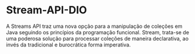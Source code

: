 # Stream-API-DIO
A Streams API traz uma nova opção para a manipulação de coleções em Java seguindo os princípios da programação funcional. Stream, trata-se de uma poderosa solução para processar coleções de maneira declarativa, ao invés da tradicional e burocrática forma imperativa.
